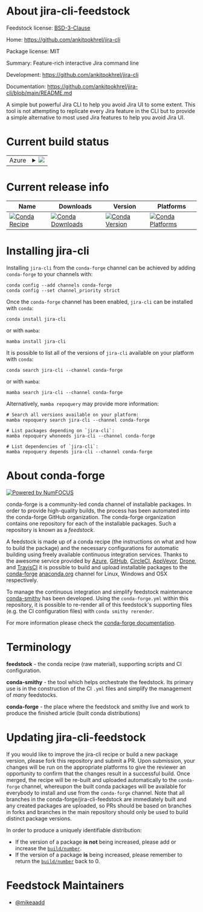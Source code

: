 About jira-cli-feedstock
========================

Feedstock license: [BSD-3-Clause](https://github.com/conda-forge/jira-cli-feedstock/blob/main/LICENSE.txt)

Home: https://github.com/ankitpokhrel/jira-cli

Package license: MIT

Summary: Feature-rich interactive Jira command line

Development: https://github.com/ankitpokhrel/jira-cli

Documentation: https://github.com/ankitpokhrel/jira-cli/blob/main/README.md

A simple but powerful Jira CLI to help you avoid Jira UI to some extent.
This tool is not attempting to replicate every Jira feature in the CLI but
to provide a simple alternative to most used Jira features to help you
avoid Jira UI.

Current build status
====================


<table>
    
  <tr>
    <td>Azure</td>
    <td>
      <details>
        <summary>
          <a href="https://dev.azure.com/conda-forge/feedstock-builds/_build/latest?definitionId=26501&branchName=main">
            <img src="https://dev.azure.com/conda-forge/feedstock-builds/_apis/build/status/jira-cli-feedstock?branchName=main">
          </a>
        </summary>
        <table>
          <thead><tr><th>Variant</th><th>Status</th></tr></thead>
          <tbody><tr>
              <td>linux_64</td>
              <td>
                <a href="https://dev.azure.com/conda-forge/feedstock-builds/_build/latest?definitionId=26501&branchName=main">
                  <img src="https://dev.azure.com/conda-forge/feedstock-builds/_apis/build/status/jira-cli-feedstock?branchName=main&jobName=linux&configuration=linux%20linux_64_" alt="variant">
                </a>
              </td>
            </tr><tr>
              <td>osx_64</td>
              <td>
                <a href="https://dev.azure.com/conda-forge/feedstock-builds/_build/latest?definitionId=26501&branchName=main">
                  <img src="https://dev.azure.com/conda-forge/feedstock-builds/_apis/build/status/jira-cli-feedstock?branchName=main&jobName=osx&configuration=osx%20osx_64_" alt="variant">
                </a>
              </td>
            </tr><tr>
              <td>win_64</td>
              <td>
                <a href="https://dev.azure.com/conda-forge/feedstock-builds/_build/latest?definitionId=26501&branchName=main">
                  <img src="https://dev.azure.com/conda-forge/feedstock-builds/_apis/build/status/jira-cli-feedstock?branchName=main&jobName=win&configuration=win%20win_64_" alt="variant">
                </a>
              </td>
            </tr>
          </tbody>
        </table>
      </details>
    </td>
  </tr>
</table>

Current release info
====================

| Name | Downloads | Version | Platforms |
| --- | --- | --- | --- |
| [![Conda Recipe](https://img.shields.io/badge/recipe-jira--cli-green.svg)](https://anaconda.org/conda-forge/jira-cli) | [![Conda Downloads](https://img.shields.io/conda/dn/conda-forge/jira-cli.svg)](https://anaconda.org/conda-forge/jira-cli) | [![Conda Version](https://img.shields.io/conda/vn/conda-forge/jira-cli.svg)](https://anaconda.org/conda-forge/jira-cli) | [![Conda Platforms](https://img.shields.io/conda/pn/conda-forge/jira-cli.svg)](https://anaconda.org/conda-forge/jira-cli) |

Installing jira-cli
===================

Installing `jira-cli` from the `conda-forge` channel can be achieved by adding `conda-forge` to your channels with:

```
conda config --add channels conda-forge
conda config --set channel_priority strict
```

Once the `conda-forge` channel has been enabled, `jira-cli` can be installed with `conda`:

```
conda install jira-cli
```

or with `mamba`:

```
mamba install jira-cli
```

It is possible to list all of the versions of `jira-cli` available on your platform with `conda`:

```
conda search jira-cli --channel conda-forge
```

or with `mamba`:

```
mamba search jira-cli --channel conda-forge
```

Alternatively, `mamba repoquery` may provide more information:

```
# Search all versions available on your platform:
mamba repoquery search jira-cli --channel conda-forge

# List packages depending on `jira-cli`:
mamba repoquery whoneeds jira-cli --channel conda-forge

# List dependencies of `jira-cli`:
mamba repoquery depends jira-cli --channel conda-forge
```


About conda-forge
=================

[![Powered by
NumFOCUS](https://img.shields.io/badge/powered%20by-NumFOCUS-orange.svg?style=flat&colorA=E1523D&colorB=007D8A)](https://numfocus.org)

conda-forge is a community-led conda channel of installable packages.
In order to provide high-quality builds, the process has been automated into the
conda-forge GitHub organization. The conda-forge organization contains one repository
for each of the installable packages. Such a repository is known as a *feedstock*.

A feedstock is made up of a conda recipe (the instructions on what and how to build
the package) and the necessary configurations for automatic building using freely
available continuous integration services. Thanks to the awesome service provided by
[Azure](https://azure.microsoft.com/en-us/services/devops/), [GitHub](https://github.com/),
[CircleCI](https://circleci.com/), [AppVeyor](https://www.appveyor.com/),
[Drone](https://cloud.drone.io/welcome), and [TravisCI](https://travis-ci.com/)
it is possible to build and upload installable packages to the
[conda-forge](https://anaconda.org/conda-forge) [anaconda.org](https://anaconda.org/)
channel for Linux, Windows and OSX respectively.

To manage the continuous integration and simplify feedstock maintenance
[conda-smithy](https://github.com/conda-forge/conda-smithy) has been developed.
Using the ``conda-forge.yml`` within this repository, it is possible to re-render all of
this feedstock's supporting files (e.g. the CI configuration files) with ``conda smithy rerender``.

For more information please check the [conda-forge documentation](https://conda-forge.org/docs/).

Terminology
===========

**feedstock** - the conda recipe (raw material), supporting scripts and CI configuration.

**conda-smithy** - the tool which helps orchestrate the feedstock.
                   Its primary use is in the construction of the CI ``.yml`` files
                   and simplify the management of *many* feedstocks.

**conda-forge** - the place where the feedstock and smithy live and work to
                  produce the finished article (built conda distributions)


Updating jira-cli-feedstock
===========================

If you would like to improve the jira-cli recipe or build a new
package version, please fork this repository and submit a PR. Upon submission,
your changes will be run on the appropriate platforms to give the reviewer an
opportunity to confirm that the changes result in a successful build. Once
merged, the recipe will be re-built and uploaded automatically to the
`conda-forge` channel, whereupon the built conda packages will be available for
everybody to install and use from the `conda-forge` channel.
Note that all branches in the conda-forge/jira-cli-feedstock are
immediately built and any created packages are uploaded, so PRs should be based
on branches in forks and branches in the main repository should only be used to
build distinct package versions.

In order to produce a uniquely identifiable distribution:
 * If the version of a package **is not** being increased, please add or increase
   the [``build/number``](https://docs.conda.io/projects/conda-build/en/latest/resources/define-metadata.html#build-number-and-string).
 * If the version of a package **is** being increased, please remember to return
   the [``build/number``](https://docs.conda.io/projects/conda-build/en/latest/resources/define-metadata.html#build-number-and-string)
   back to 0.

Feedstock Maintainers
=====================

* [@mikeaadd](https://github.com/mikeaadd/)

